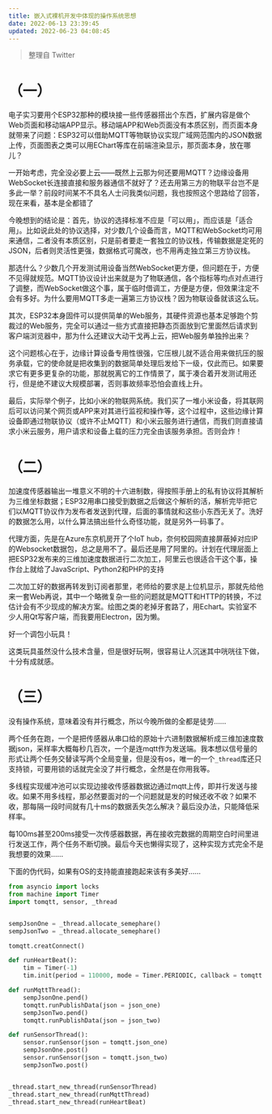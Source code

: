 ```yaml
---
title: 嵌入式裸机开发中体现的操作系统思想
date: 2022-06-13 23:39:45
updated: 2022-06-23 04:08:45
---
```

> 整理自 Twitter

# （一）

电子实习要用个ESP32那种的模块接一些传感器搭出个东西，扩展内容是做个Web页面和移动端APP显示。移动端APP和Web页面没有本质区别，而页面本身就带来了问题：ESP32可以借助MQTT等物联协议实现广域网范围内的JSON数据上传，页面图表之类可以用EChart等库在前端渲染显示，那页面本身，放在哪儿？

一开始考虑，完全没必要上云——既然上云那为何还要用MQTT？边缘设备用WebSocket长连接直接和服务器通信不就好了？还去用第三方的物联平台岂不是多此一举？前段时间某不不具名人士问我类似问题，我也按照这个思路给了回答，现在来看，基本是全都错了

今晚想到的结论是：首先，协议的选择标准不应是「可以用」，而应该是「适合用」。比如说此处的协议选择，对少数几个设备而言，MQTT和WebSocket均可用来通信，二者没有本质区别，只是前者要走一套独立的协议栈，传输数据是定死的JSON，后者则灵活性更强，数据格式可魔改，也不用再走独立第三方协议栈。

那选什么？少数几个开发测试用设备当然WebSocket更方便，但问题在于，方便不见得就规范。MQTT协议设计出来就是为了物联通信，各个指标等均点对点进行了调整，而WebSocket做这个事，属于临时借调工，方便是方便，但效果注定不会有多好。为什么要用MQTT多走一遍第三方协议栈？因为物联设备就该这么玩。

其次，ESP32本身固件可以提供简单的Web服务，其硬件资源也基本足够跑个剪裁过的Web服务，完全可以通过一些方式直接把静态页面放到它里面然后请求到客户端浏览器中，那为什么还建议大动干戈再上云，把Web服务单独拎出来？

这个问题核心在于，边缘计算设备专用性很强，它压根儿就不适合用来做抗压的服务承载，它的使命就是把收集到的数据简单处理后发给下一级，仅此而已。如果要求它有更多更复杂的功能，那就脱离它的工作情景了，属于凑合着开发测试用还行，但是绝不建议大规模部署，否则事故频率恐怕会直线上升。

最后，实际举个例子，比如小米的物联网系统。我们买了一堆小米设备，将其联网后可以访问某个网页或APP来对其进行监视和操作等，这个过程中，这些边缘计算设备即通过物联协议（或许不止MQTT）和小米云服务进行通信，而我们则直接请求小米云服务，用户请求和设备上载的压力完全由该服务承担。否则会炸！

# （二）

加速度传感器输出一堆意义不明的十六进制数，得按照手册上的私有协议将其解析为三维坐标数据；ESP32用串口接受到数据之后做这个解析的活，解析完毕把它们以MQTT协议作为发布者发送到代理，后面的事情就和这些小东西无关了。洗好的数据怎么用，以什么算法搞出些什么奇怪功能，就是另外一码事了。

代理方面，先是在Azure东京机房开了个IoT hub，奈何校园网直接屏蔽掉对应IP的Websocket数据包，总之是用不了。最后还是用了阿里的。计划在代理层面上把ESP32发布来的三维加速度数据进行二次加工，阿里云也很适合干这个事，操作台上就给了JavaScript、Python2和PHP的支持

二次加工好的数据再转发到订阅者那里，老师给的要求是上位机显示，那就先给他来一套Web再说，其中一个略微复杂一些的问题就是MQTT和HTTP的转换，不过估计会有不少现成的解决方案。绘图之类的老掉牙套路了，用Echart。实验室不少人用Qt写客户端，而我要用Electron，因为懒。

好一个调包小玩具！

这类玩具虽然没什么技术含量，但是很好玩啊，很容易让人沉迷其中咣咣往下做，十分有成就感。

# （三）

没有操作系统，意味着没有并行概念，所以今晚所做的全都是徒劳……

两个任务在跑，一个是把传感器从串口给的原始十六进制数据解析成三维加速度数据json，采样率大概每秒几百次，一个是连mqtt作为发送端。我本想以信号量的形式让两个任务交替读写两个全局变量，但是没有os，唯一的一个`_thread`库还只支持锁，可要用锁的话就完全没了并行概念，全然是在你用我等。

多线程实现缓冲池可以实现边接收传感器数据边通过mqtt上传，即并行发送与接收。如果不用多线程，那必然要面对的一个问题就是发的时候还收不收？如果不收，那每隔一段时间就有几十ms的数据丢失怎么解决？最后没办法，只能降低采样率。

每100ms甚至200ms接受一次传感器数据，再在接收完数据的周期空白时间里进行发送工作，两个任务不断切换。最后今天也懒得实现了，这种实现方式完全不是我想要的效果……

下面的伪代码，如果有OS的支持能直接跑起来该有多美好……

```Python
from asyncio import locks
from machine import Timer
import tomqtt, sensor, _thread


sempJsonOne = _thread.allocate_semephare()
sempJsonTwo = _thread.allocate_semephare()

tomqtt.creatConnect()

def runHeartBeat():
	tim = Timer(-1)
	tim.init(period = 110000, mode = Timer.PERIODIC, callback = tomqtt.runHeartBeat)

def runMqttThread():
	sempJsonOne.pend()
	tomqtt.runPublishData(json = json_one)
	sempJsonTwo.pend()
	tomqtt.runPublishData(json = json_two)

def runSensorThread():
	sensor.runSensor(json = tomqtt.json_one)
	sempJsonOne.post()
	sensor.runSensor(json = tomqtt.json_two)
	sempJsonTwo.post()


_thread.start_new_thread(runSensorThread)
_thread.start_new_thread(runMqttThread)
_thread.start_new_thread(runHeartBeat)
```